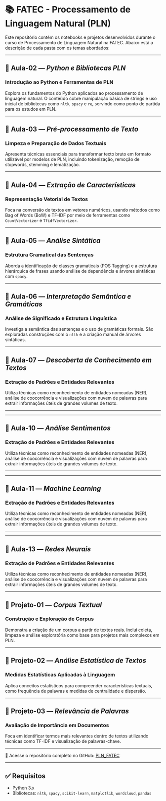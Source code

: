# 📚 FATEC - Processamento de Linguagem Natural (PLN)

Este repositório contém os notebooks e projetos desenvolvidos durante o curso de Processamento de Linguagem Natural na FATEC. Abaixo está a descrição de cada pasta com os temas abordados:

---

## 📁 Aula-02 — *Python e Bibliotecas PLN* 
### Introdução ao Python e Ferramentas de PLN  
Explora os fundamentos do Python aplicados ao processamento de linguagem natural. O conteúdo cobre manipulação básica de strings e uso inicial de bibliotecas como `nltk`, `spacy` e `re`, servindo como ponto de partida para os estudos em PLN.

---

## 📁 Aula-03 — *Pré-processamento de Texto*
### Limpeza e Preparação de Dados Textuais  
Apresenta técnicas essenciais para transformar texto bruto em formato utilizável por modelos de PLN, incluindo tokenização, remoção de stopwords, stemming e lematização.

---

## 📁 Aula-04 — *Extração de Características*
### Representação Vetorial de Textos  
Foca na conversão de textos em vetores numéricos, usando métodos como Bag of Words (BoW) e TF-IDF por meio de ferramentas como `CountVectorizer` e `TfidfVectorizer`.

---

## 📁 Aula-05 — *Análise Sintática*
### Estrutura Gramatical das Sentenças  
Aborda a identificação de classes gramaticais (POS Tagging) e a estrutura hierárquica de frases usando análise de dependência e árvores sintáticas com `spacy`.

---

## 📁 Aula-06 — *Interpretação Semântica e Gramáticas*
### Análise de Significado e Estrutura Linguística  
Investiga a semântica das sentenças e o uso de gramáticas formais. São exploradas construções com o `nltk` e a criação manual de árvores sintáticas.

---

## 📁 Aula-07 — *Descoberta de Conhecimento em Textos*
### Extração de Padrões e Entidades Relevantes  
Utiliza técnicas como reconhecimento de entidades nomeadas (NER), análise de coocorrência e visualizações com nuvem de palavras para extrair informações úteis de grandes volumes de texto.

---
---

## 📁 Aula-10 — *Análise Sentimentos*
### Extração de Padrões e Entidades Relevantes  
Utiliza técnicas como reconhecimento de entidades nomeadas (NER), análise de coocorrência e visualizações com nuvem de palavras para extrair informações úteis de grandes volumes de texto.

---
---

## 📁 Aula-11 — *Machine Learning*
### Extração de Padrões e Entidades Relevantes  
Utiliza técnicas como reconhecimento de entidades nomeadas (NER), análise de coocorrência e visualizações com nuvem de palavras para extrair informações úteis de grandes volumes de texto.

---
---

## 📁 Aula-13 — *Redes Neurais*
### Extração de Padrões e Entidades Relevantes  
Utiliza técnicas como reconhecimento de entidades nomeadas (NER), análise de coocorrência e visualizações com nuvem de palavras para extrair informações úteis de grandes volumes de texto.

---

## 📁 Projeto-01 — *Corpus Textual*
### Construção e Exploração de Corpus  
Demonstra a criação de um corpus a partir de textos reais. Inclui coleta, limpeza e análise exploratória como base para projetos mais complexos em PLN.

---

## 📁 Projeto-02 — *Análise Estatística de Textos*
### Medidas Estatísticas Aplicadas à Linguagem  
Aplica conceitos estatísticos para compreender características textuais, como frequência de palavras e medidas de centralidade e dispersão.

---

## 📁 Projeto-03 — *Relevância de Palavras*
### Avaliação de Importância em Documentos  
Foca em identificar termos mais relevantes dentro de textos utilizando técnicas como TF-IDF e visualização de palavras-chave.

---

🔗 Acesse o repositório completo no GitHub: [PLN_FATEC](https://github.com/CoutinhoGuilherme/PLN_FATEC)

---

## ✅ Requisitos
- Python 3.x  
- Bibliotecas: `nltk`, `spacy`, `scikit-learn`, `matplotlib`, `wordcloud`, `pandas`
